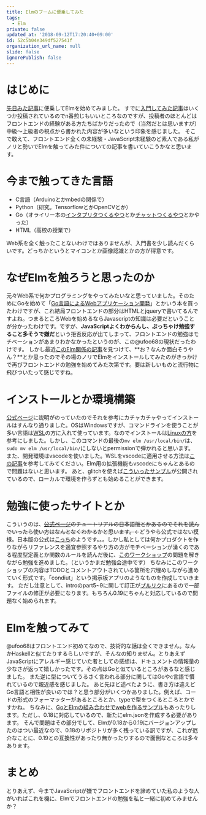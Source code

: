 ```yaml
---
title: Elmのブームに便乗してみた
tags:
  - Elm
private: false
updated_at: '2018-09-12T17:20:40+09:00'
id: 52c5b04e349df527541f
organization_url_name: null
slide: false
ignorePublish: false
---
```

# はじめに
[先日みた記事](https://qiita.com/ababup1192/items/c48df0495728f89f756a)に便乗してElmを始めてみました。
すでに[入門してみた記事](https://qiita.com/Nimimal/items/8a648ee3df760a382cf5)はいくつか投稿されているのでn番煎じもいいところなのですが、投稿者のほとんどはフロントエンドの経験がある方たちばかりだったので（当然だとは思いますが）中級～上級者の視点から書かれた内容が多いなという印象を感じました。
そこで敢えて、フロントエンド全くの未経験・JavaScript未経験のど素人である私がノリと勢いでElmを触ってみた件についての記事を書いていこうかなと思います。

# 今まで触ってきた言語
- C言語（Arduinoとかmbedの関係で）
- Python（研究。TensorflowとかOpenCVとか）
- Go（オライリー本の[インタプリタつくるやつ](https://www.oreilly.co.jp/books/9784873118222/)とか[チャットつくるやつ](https://www.oreilly.co.jp/books/9784873117522/)とかやった）
- HTML（高校の授業で）

Web系を全く触ったことないわけではありませんが、入門書を少し読んだくらいです。どっちかというとマイコンとか画像認識とかの方が得意です。

# なぜElmを触ろうと思ったのか
元々Web系で何かプログラミングをやってみたいなと思っていました。そのためにGoを始めて「[Go言語によるWebアプリケーション開発](https://www.oreilly.co.jp/books/9784873117522/)」とかいう本を買ったわけですが、これ結局フロントエンドの部分はHTMLとjqueryで書いてるんですよね。つまるところWebを始めるならJavascriptの知識は必要だということが分かったわけです。ですが、**JavaScriptよくわからんし、ぶっちゃけ勉強すること多そうで嫌だ**という拒否反応が出てしまって、フロントエンドの勉強はモチベーションがあまりわかなかったというのが、この@ufoo68の現状だったわけです。
しかし最近[このElm関係の記事](https://qiita.com/ababup1192/items/c48df0495728f89f756a)を見つけて、**お？なんか面白そうやん？**とか思ったのでその場のノリでElmをインストールしてみたのがきっかけで再びフロントエンドの勉強を始めてみた次第です。要は新しいものと流行物に飛びついたって感じですね。

# インストールとか環境構築
[公式ページ](https://elm-lang.org/)に説明がのっていたのでそれを参考にカチャカチャやってインストールはすんなり通りました。OSはWindowsですが、コマンドラインを使うことが多い言語は[WSL](https://qiita.com/Brutus/items/f26af71d3cc6f50d1640)の方に入れて使っています。なのでインストールは[Linuxの方](https://gist.github.com/evancz/442b56717b528f913d1717f2342a295d)を参考にしました。しかし、このコマンドの最後の`mv elm /usr/local/bin/`は、`sudo mv elm /usr/local/bin/`にしないとpermissionで弾かれると思います。
また、開発環境はvscodeを使いました。WSLをvscodeに適用させる方法は[この記事](https://qiita.com/yo_kanyukari/items/37421f497b7ffaa75502)を参考してみてください。Elm用の拡張機能もvscodeにちゃんとあるので問題はないと思います。
あと、glitchを使えば[こういったサンプル](https://glitch.com/~elm-sample-app)が公開されているので、ローカルで環境を作らずとも始めることができます。

# 勉強に使ったサイトとか
こういうのは、~~[公式ページ](https://www.elm-tutorial.org/jp/)のチュートリアルの日本語版とかあるのでそれを読んでいったら使い方はなんとなくわかるかと思います。~~←どうやら公式ではない模様。日本版の公式は[こっち](https://guide.elm-lang.jp/)のようです。。。しかし私としては何かプロダクトを作りながらリファレンスを適宜参照するやり方の方がモチベーションが湧くのである程度型定義とか関数のルールを読んだ後に、[このワークショップ](https://github.com/rtfeldman/elm-0.19-workshop)の問題を解きながら勉強を進めました。（というかまだ勉強会途中です）
ちなみにこのワークショップの内容はTODOとコメントアウトされている箇所を穴埋めしながら進めていく形式です。「condiut」という掲示板アプリのようなものを作成していきます。
ただし注意として、introのpart5~9に関して訂正が[プルリク](https://github.com/rtfeldman/elm-0.19-workshop/pull/1)にあるので一部ファイルの修正が必要になります。もちろん0.19にちゃんと対応しているので問題なく始められます。

# Elmを触ってみて
@ufoo68はフロントエンド初めてなので、技術的な話は全くできません。なんかHaskellと似てたりするらしいですが、そんなの知りません。とりあえずJavaScriptにアレルギー感じていた者としての感想は、ドキュメントの情報量の少なさが返って嬉しかったです。その点はGoと似ているところがあるなと感じました。
また逆に型についてうるさく言われる部分に関してはGoやc言語で慣れているので親近感を感じました。
あと先ほど述べたように、書き方は違えどGo言語と相性が良いのでは？と思う部分がいくつかありました。例えば、コードの形式のフォーマッターがあるところとか、typeで型をつくるところとかですかね。
ちなみに、[GoとElmの組み合わせでwebを作るサンプル](https://github.com/mremond/go-elm)もあったりします。ただし、0.18に対応しているので、新たにelm.jsonを作成する必要があります。
そんで問題はその部分でして、Elmが0.18から0.19にバージョンアップしたのはつい最近なので、0.18のリポジトリが多く残っている訳ですが、これが厄介なことに、0.19との互換性があったり無かったりするので面倒なところは多々あります。

# まとめ
とりあえず、今までJavaScriptが嫌でフロントエンドを諦めていた私のような人がいればこれを機に、Elmでフロントエンドの勉強を私と一緒に初めてみませんか？
